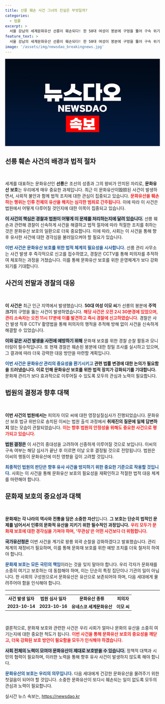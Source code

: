 ```yaml
---
title: 선릉 훼손 사건 그녀의 진실은 무엇일까?
categories:
  - 법률
excerpt: >
  서울 강남의 세계문화유산 선릉이 훼손되다! 한 50대 여성이 봉분에 구멍을 뚫어 구속 위기에 처했습니다. 문화유산 보호의 경각심을 일깨우는 사건의 전말을 확인하세요!
feature_text: >
  서울 강남의 세계문화유산 선릉이 훼손되다! 한 50대 여성이 봉분에 구멍을 뚫어 구속 위기에 처했습니다. 문화유산 보호의 경각심을 일깨우는 사건의 전말을 확인하세요!
image: '/assets/img/newsdao_breakingnews.jpg'
---
```


<p><img src="/assets/img/newsdao_breakingnews.jpg" alt="koreaapp 속보" /></p>

<h2 data-ke-size="size26">선릉 훼손 사건의 배경과 법적 절차</h2>

<p data-ke-size="size16">&nbsp;</p>

<p data-ke-size="size16">세계를 대표하는 문화유산인 <b>선릉</b>은 조선의 성종과 그의 왕비가 안치된 자리로, <b>문화유산 보호</b>는 우리에게 매우 중요한 과제입니다. 최근 이 문화유산이毁损된 사건이 발생하면서, 사회적 불안과 함께 법적 조치에 대한 관심이 집중되고 있습니다. <b><span style="color: #ee2323;">문화유산을 훼손하는 행위는 인류 전체의 유산을 해치는 심각한 범죄로 간주됩니다.</span></b> 이에 따라 이 사건은 법원에서 어떻게 다루어질 것인지에 대한 이목이 집중되고 있습니다.</p>

<p data-ke-size="size16"><b><span style="background-color: #21538527;">이 사건의 핵심은 경찰과 법원이 어떻게 이 문제를 처리하는지에 달려 있습니다.</span></b> 선릉 훼손과 관련해 경찰이 신속하게 사건을 해결하고 법적 절차에 따라 적절한 조치를 취하는 것은 문화유산 보호의 일환으로 더욱 중요합니다. 이에 따라, 사회는 이 사건을 통해 향후 유사한 사건에 대한 경각심을 불러일으켜야 할 필요가 있습니다.</p>

<p data-ke-size="size16"><b><span style="color: #1a5490;">이번 사건은 문화유산 보호를 위한 법적 체계의 필요성을 시사합니다.</span></b> 선릉 관리 사무소는 사건 발생 후 즉각적으로 신고를 접수하였고, 경찰은 CCTV를 통해 피의자를 추적하여 체포하는 과정을 거쳤습니다. 이를 통해 문화유산 보호를 위한 운영체계가 보다 강화되기를 기대합니다.</p>

<h2 data-ke-size="size26">사건의 전말과 경찰의 대응</h2>

<p data-ke-size="size16">&nbsp;</p>

<p data-ke-size="size16"><b>이 사건은</b> 최근 인근 지역에서 발생했습니다. <b>50대 여성 이모 씨</b>가 선릉의 봉분에 <b>주먹 크기</b>의 구멍을 뚫는 사건이 발생하였습니다. <b><span style="color: #ee2323;">해당 사건은 오전 2시 30분경에 있었으며, 관리 소속자는 오전 11시 17분에 이를 발견하고 즉시 경찰에 신고하였습니다.</span></b> 경찰은 사건 발생 직후 CCTV 촬영법을 통해 피의자의 행적을 추적해 방해 없이 사건을 신속하게 해결할 수 있었습니다.</p>

<p data-ke-size="size16"><b><span style="background-color: #21538527;">이와 같은 사건 발생을 사전에 예방하기 위해</span></b> 문화재 보호를 위한 경찰 순찰 활동과 모니터링이 필수적입니다. 또 현재 경찰은 훼손된 봉분에 대한 정밀 조사를 실시하고 있으며, 그 결과에 따라 더욱 강력한 대응 방안을 마련할 계획입니다.</p>

<p data-ke-size="size16"><b><span style="color: #1a5490;">이번 사건은 문화유산 관리의 중요성을 환기시키고</span></b><b> 관련 법률 변경에 대한 논의가 필요함을 드러냈습니다. 이로 인해 문화유산 보호를 위한 법적 장치가 강화되기를 기대합니다.</b> 문화재 관리가 보다 효과적으로 이루어질 수 있도록 모두의 관심과 노력이 필요합니다.</p>

<h2 data-ke-size="size26">법원의 결정과 향후 대책</h2>

<p data-ke-size="size16">&nbsp;</p>

<p data-ke-size="size16"><b>이번 사건의 법원에서는</b> 피의자 이모 씨에 대한 영장실질심사가 진행되었습니다. 문화유산 보호 법규 위반으로 송치된 이씨는 법원 출석 과정에서 <b>취재진의 질문에 일체 답변하지</b> 않는 모습이 관찰되었습니다. <b><span style="color: #ee2323;">이는 향후 법원의 안정성을 위해도 중요한 사건으로 평가되고 있습니다.</span></b></p>

<p data-ke-size="size16"><b><span style="background-color: #21538527;">법원 결정은</span></b> 이 사건의 중대성을 고려하여 신중하게 이루어질 것으로 보입니다. 이씨의 구속 여부는 해당 심사가 끝난 후 이르면 이날 오후 결정될 것으로 전망됩니다. 법원은 이씨의 행동이 문화유산에 미친 영향을 깊이 고려할 것입니다.</p>

<p data-ke-size="size16"><b><span style="color: #1a5490;">최종적인 법원의 판단은 향후 유사 사건을 방지하기 위한 중요한 기준으로 작용할 것입니다.</span></b> 사회는 이 사건을 통해 문화유산 보호의 필요성을 재확인하고 적절한 법적 대응 체계를 마련해야 합니다.</p>

<h2 data-ke-size="size26">문화재 보호의 중요성과 대책</h2>

<p data-ke-size="size16">&nbsp;</p>

<p data-ke-size="size16"><b>문화재는 각 나라의 역사와 전통을 담은 소중한 자산</b>입니다. <b>그 보호는 단순히 법적인 문제를 넘어서서 인류의 문화적 유산을 지키기 위한 필수적인 과정입니다.</b> <b><span style="color: #ee2323;">우리 모두가 문화재 보호에 대한 경각심을 가져야 하며, '무관심'은 어떤 사건보다 더 위험합니다.</span></b></p>

<p data-ke-size="size16"><b><span style="background-color: #21538527;">국가유산청은</span></b> 이번 사건을 계기로 왕릉 외곽 순찰을 강화하겠다고 발표했습니다. 관리 체계의 재정비가 필요하며, 이를 통해 문화재 보호를 위한 예방 조치를 더욱 철저히 하여야 합니다.</p>

<p data-ke-size="size16"><b><span style="color: #1a5490;">문화재 보호는 모든 국민의 책임</span></b>이라는 것을 잊지 말아야 합니다. 우리 각자가 문화재를 소중히 여기고 보호하는 데 동참해야 하며, 이는 단순히 특정 집단이나 기관의 일이 아닙니다. 한 사회의 구성원으로서 문화유산은 유산으로 보존되어야 하며, 다음 세대에게 물려주어야 함을 인식해야 합니다.</p>

<hr>

<table style="width: 100%; border-collapse: collapse;">
    <tr>
        <td style="text-align: center; height: 17px;"><b>사건 발생 일자</b></td>
        <td style="text-align: center; height: 17px;"><b>법원 심사 일자</b></td>
        <td style="text-align: center; height: 17px;"><b>문화유산 종류</b></td>
        <td style="text-align: center; height: 17px;"><b>피의자</b></td>
    </tr>
    <tr>
        <td style="text-align: center; height: 17px;"><b>2023-10-14</b></td>
        <td style="text-align: center; height: 17px;"><b>2023-10-16</b></td>
        <td style="text-align: center; height: 17px;"><b>유네스코 세계문화유산</b></td>
        <td style="text-align: center; height: 17px;"><b>이모 씨</b></td>
    </tr>
</table>

<p data-ke-size="size16">&nbsp;</p>

<p data-ke-size="size16">결론적으로, 문화재 보호와 관련한 사건은 우리 사회가 얼마나 문화의 유산을 소중히 여기는지에 대한 중요한 척도가 됩니다. <b><span style="color: #ee2323;">이번 사건을 통해 문화유산 보호의 중요성을 깨닫고, 더욱 강화된 보호 방안이 필요함을 모두가 인식해야 하겠습니다.</span></b></p>

<p data-ke-size="size16"><b><span style="background-color: #21538527;">사회 전체의 노력이 모여야 문화유산이 제대로 보호받을 수 있습니다.</span></b> 정책적 대책과 시민의 협력이 필요하며, 이러한 노력을 통해 향후 유사 사건이 발생하지 않도록 해야 합니다.</p>

<p data-ke-size="size16"><b><span style="color: #1a5490;">문화유산의 보호는 우리의 의무입니다.</span></b> 다음 세대에게 건강한 문화유산을 물려주기 위한 첫걸음이 되어야 할 것입니다. 소중한 문화유산이 또다시 훼손되는 일이 없도록 모두의 관심과 노력이 필요합니다.</p>
실시간 뉴스 속보는, <a href="https://newsdao.kr" rel="dofollow">https://newsdao.kr</a>


